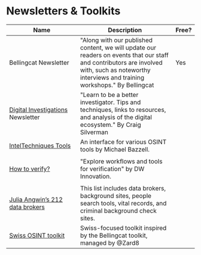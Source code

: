 # Newsletters & Toolkits

<table><thead><tr><th width="205">Name</th><th width="322">Description</th><th>Free?</th></tr></thead><tbody><tr><td>Bellingcat Newsletter</td><td>"Along with our published content, we will update our readers on events that our staff and contributors are involved with, such as noteworthy interviews and training workshops." By Bellingcat</td><td>Yes</td></tr><tr><td><a href="https://digitalinvestigations.substack.com/">Digital Investigations</a> Newsletter </td><td>"Learn to be a better investigator. Tips and techniques, links to resources, and analysis of the digital ecosystem." By Craig Silverman</td><td></td></tr><tr><td><a href="https://inteltechniques.com/tools/index.html">IntelTechniques Tools</a></td><td>An interface for various OSINT tools by Michael Bazzell.</td><td></td></tr><tr><td></td><td></td><td></td></tr><tr><td><a href="https://www.howtoverify.info/">How to verify?</a></td><td>"Explore workflows and tools for verification" by DW Innovation.</td><td></td></tr><tr><td></td><td></td><td></td></tr><tr><td><a href="https://docs.google.com/spreadsheets/d/1nDWmjCBvQE6N1TDv6RvAjo6oeSCRCIiWjG7502OG48I/edit#gid=1243681278">Julia Angwin’s 212 data brokers</a></td><td>This list includes data brokers, background sites, people search tools, vital records, and criminal background check sites.</td><td></td></tr><tr><td><a href="https://docs.google.com/spreadsheets/d/1LHP3gfppDBBPENffw9R7FrhpRxhmP0UhaLiklbQN7tA/edit#gid=1477551373">Swiss OSINT toolkit</a></td><td>Swiss-focused toolkit inspired by the Bellingcat toolkit, managed by @Zard8</td><td></td></tr></tbody></table>
